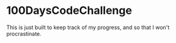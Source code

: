 # 100DaysCodeChallenge
This is just built to keep track of my progress, and so that I won't procrastinate.
